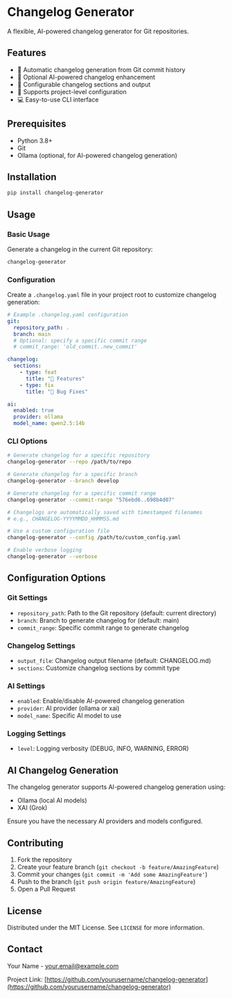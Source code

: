 # Changelog Generator

A flexible, AI-powered changelog generator for Git repositories.

## Features

- 🚀 Automatic changelog generation from Git commit history
- 🤖 Optional AI-powered changelog enhancement
- 📝 Configurable changelog sections and output
- 🔧 Supports project-level configuration
- 💻 Easy-to-use CLI interface

## Prerequisites

- Python 3.8+
- Git
- Ollama (optional, for AI-powered changelog generation)

## Installation

```bash
pip install changelog-generator
```

## Usage

### Basic Usage

Generate a changelog in the current Git repository:

```bash
changelog-generator
```

### Configuration

Create a `.changelog.yaml` file in your project root to customize changelog generation:

```yaml
# Example .changelog.yaml configuration
git:
  repository_path: .
  branch: main
  # Optional: specify a specific commit range
  # commit_range: 'old_commit..new_commit'

changelog:
  sections:
    - type: feat
      title: "🚀 Features"
    - type: fix
      title: "🐛 Bug Fixes"

ai:
  enabled: true
  provider: ollama
  model_name: qwen2.5:14b
```

### CLI Options

```bash
# Generate changelog for a specific repository
changelog-generator --repo /path/to/repo

# Generate changelog for a specific branch
changelog-generator --branch develop

# Generate changelog for a specific commit range
changelog-generator --commit-range "576ebd6..698b4d07"

# Changelogs are automatically saved with timestamped filenames
# e.g., CHANGELOG-YYYYMMDD_HHMMSS.md

# Use a custom configuration file
changelog-generator --config /path/to/custom_config.yaml

# Enable verbose logging
changelog-generator --verbose
```

## Configuration Options

### Git Settings
- `repository_path`: Path to the Git repository (default: current directory)
- `branch`: Branch to generate changelog for (default: main)
- `commit_range`: Specific commit range to generate changelog

### Changelog Settings
- `output_file`: Changelog output filename (default: CHANGELOG.md)
- `sections`: Customize changelog sections by commit type

### AI Settings
- `enabled`: Enable/disable AI-powered changelog generation
- `provider`: AI provider (ollama or xai)
- `model_name`: Specific AI model to use

### Logging Settings
- `level`: Logging verbosity (DEBUG, INFO, WARNING, ERROR)

## AI Changelog Generation

The changelog generator supports AI-powered changelog generation using:
- Ollama (local AI models)
- XAI (Grok)

Ensure you have the necessary AI providers and models configured.

## Contributing

1. Fork the repository
2. Create your feature branch (`git checkout -b feature/AmazingFeature`)
3. Commit your changes (`git commit -m 'Add some AmazingFeature'`)
4. Push to the branch (`git push origin feature/AmazingFeature`)
5. Open a Pull Request

## License

Distributed under the MIT License. See `LICENSE` for more information.

## Contact

Your Name - your.email@example.com

Project Link: [https://github.com/yourusername/changelog-generator](https://github.com/yourusername/changelog-generator)